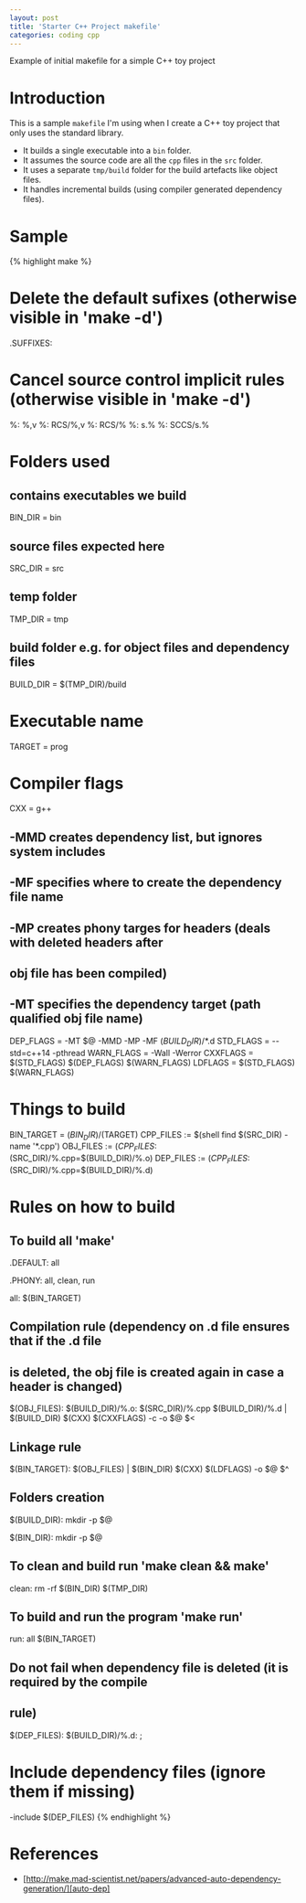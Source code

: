 ```yaml
---
layout: post
title: 'Starter C++ Project makefile'
categories: coding cpp
---
```


Example of initial makefile for a simple C++ toy project


# Introduction

This is a sample `makefile` I'm using when I create a C++ toy project that only
uses the standard library.

- It builds a single executable into a `bin` folder.
- It assumes the source code are all the `cpp` files in the `src` folder.
- It uses a separate `tmp/build` folder for the build artefacts like object files.
- It handles incremental builds (using compiler generated dependency files).

# Sample

{% highlight make %}
# Delete the default sufixes (otherwise visible in 'make -d')
.SUFFIXES:

# Cancel source control implicit rules (otherwise visible in 'make -d')
%: %,v
%: RCS/%,v
%: RCS/%
%: s.%
%: SCCS/s.%

# Folders used
## contains executables we build
BIN_DIR = bin
## source files expected here
SRC_DIR = src
## temp folder
TMP_DIR = tmp
## build folder e.g. for object files and dependency files
BUILD_DIR = $(TMP_DIR)/build

# Executable name
TARGET = prog

# Compiler flags
CXX = g++
## -MMD creates dependency list, but ignores system includes
## -MF specifies where to create the dependency file name
## -MP creates phony targes for headers (deals with deleted headers after
##  obj file has been compiled)
## -MT specifies the dependency target (path qualified obj file name)
DEP_FLAGS = -MT $@ -MMD -MP -MF $(BUILD_DIR)/$*.d
STD_FLAGS = --std=c++14 -pthread
WARN_FLAGS = -Wall -Werror
CXXFLAGS = $(STD_FLAGS) $(DEP_FLAGS) $(WARN_FLAGS)
LDFLAGS = $(STD_FLAGS) $(WARN_FLAGS)

# Things to build
BIN_TARGET = $(BIN_DIR)/$(TARGET)
CPP_FILES := $(shell find $(SRC_DIR) -name '*.cpp')
OBJ_FILES := $(CPP_FILES:$(SRC_DIR)/%.cpp=$(BUILD_DIR)/%.o)
DEP_FILES := $(CPP_FILES:$(SRC_DIR)/%.cpp=$(BUILD_DIR)/%.d)

# Rules on how to build

## To build all 'make'
.DEFAULT: all

.PHONY: all, clean, run

all: $(BIN_TARGET)

## Compilation rule (dependency on .d file ensures that if the .d file
## is deleted, the obj file is created again in case a header is changed)
$(OBJ_FILES): $(BUILD_DIR)/%.o: $(SRC_DIR)/%.cpp $(BUILD_DIR)/%.d | $(BUILD_DIR)
	$(CXX) $(CXXFLAGS) -c -o $@ $<

## Linkage rule
$(BIN_TARGET): $(OBJ_FILES) | $(BIN_DIR)
	$(CXX) $(LDFLAGS) -o $@ $^

## Folders creation
$(BUILD_DIR):
	mkdir -p $@

$(BIN_DIR):
	mkdir -p $@

## To clean and build run 'make clean && make'
clean:
	rm -rf $(BIN_DIR) $(TMP_DIR)

## To build and run the program 'make run'
run: all
	$(BIN_TARGET)

## Do not fail when dependency file is deleted (it is required by the compile
## rule)
$(DEP_FILES): $(BUILD_DIR)/%.d: ;

# Include dependency files (ignore them if missing)
-include $(DEP_FILES)
{% endhighlight %}


# References

- [http://make.mad-scientist.net/papers/advanced-auto-dependency-generation/][auto-dep]


[auto-dep]: http://make.mad-scientist.net/papers/advanced-auto-dependency-generation/
